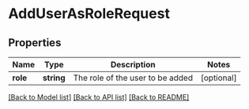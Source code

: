 # AddUserAsRoleRequest

## Properties
Name | Type | Description | Notes
------------ | ------------- | ------------- | -------------
**role** | **string** | The role of the user to be added | [optional] 

[[Back to Model list]](../README.md#documentation-for-models) [[Back to API list]](../README.md#documentation-for-api-endpoints) [[Back to README]](../README.md)


